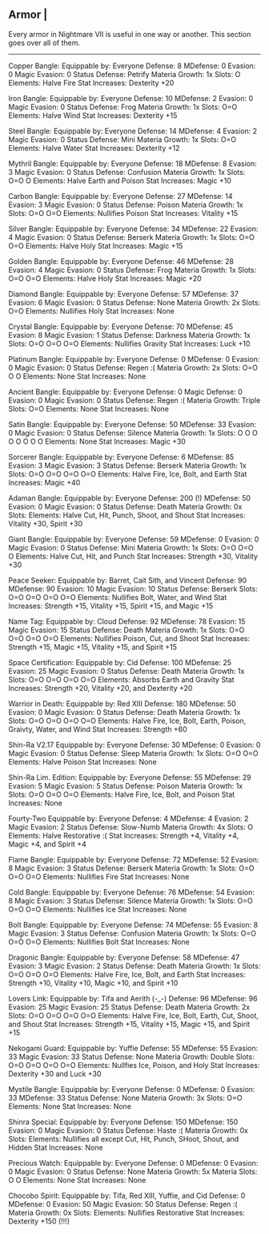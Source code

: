 Armor |
-------
Every armor in Nightmare VII is useful in one way or another. This section
goes over all of them.

------------------------------------------------------------------------------
Copper Bangle:
 Equippable by: Everyone
 Defense: 8
 MDefense: 0
 Evasion: 0
 Magic Evasion: 0
 Status Defense: Petrify
 Materia Growth: 1x
 Slots: O
 Elements: Halve Fire
 Stat Increases: Dexterity +20

Iron Bangle:
 Equippable by: Everyone
 Defense: 10
 MDefense: 2
 Evasion: 0
 Magic Evasion: 0
 Status Defense: Frog
 Materia Growth: 1x
 Slots: O=O
 Elements: Halve Wind
 Stat Increases: Dexterity +15

Steel Bangle:
 Equippable by: Everyone
 Defense: 14
 MDefense: 4
 Evasion: 2
 Magic Evasion: 0
 Status Defense: Mini
 Materia Growth: 1x
 Slots: O=O
 Elements: Halve Water
 Stat Increases: Dexterity +12

Mythril Bangle:
 Equippable by: Everyone
 Defense: 18
 MDefense: 8
 Evasion: 3
 Magic Evasion: 0
 Status Defense: Confusion
 Materia Growth: 1x
 Slots: O=O O
 Elements: Halve Earth and Poison
 Stat Increases: Magic +10

Carbon Bangle:
 Equippable by: Everyone
 Defense: 27
 MDefense: 14
 Evasion: 3
 Magic Evasion: 0
 Status Defense: Poison
 Materia Growth: 1x
 Slots: O=O O=O
 Elements: Nullifies Poison
 Stat Increases: Vitality +15

Silver Bangle:
 Equippable by: Everyone
 Defense: 34
 MDefense: 22
 Evasion: 4
 Magic Evasion: 0
 Status Defense: Berserk
 Materia Growth: 1x
 Slots: O=O O=O
 Elements: Halve Holy
 Stat Increases: Magic +15

Golden Bangle:
 Equippable by: Everyone
 Defense: 46
 MDefense: 28
 Evasion: 4
 Magic Evasion: 0
 Status Defense: Frog
 Materia Growth: 1x
 Slots: O=O O=O
 Elements: Halve Holy
 Stat Increases: Magic +20

Diamond Bangle:
 Equippable by: Everyone
 Defense: 57
 MDefense: 37
 Evasion: 6
 Magic Evasion: 0
 Status Defense: None
 Materia Growth: 2x
 Slots: O=O
 Elements: Nullifies Holy
 Stat Increases: None

Crystal Bangle:
 Equippable by: Everyone
 Defense: 70
 MDefense: 45
 Evasion: 8
 Magic Evasion: 1
 Status Defense: Darkness
 Materia Growth: 1x
 Slots: O=O O=O O=O
 Elements: Nullifies Gravity
 Stat Increases: Luck +10

Platinum Bangle:
 Equippable by: Everyone
 Defense: 0
 MDefense: 0
 Evasion: 0
 Magic Evasion: 0
 Status Defense: Regen :(
 Materia Growth: 2x
 Slots: O=O O O
 Elements: None
 Stat Increases: None

Ancient Bangle:
 Equippable by: Everyone
 Defense: 0
 Magic Defense: 0
 Evasion: 0
 Magic Evasion: 0
 Status Defense: Regen :(
 Materia Growth: Triple
 Slots: O=O
 Elements: None
 Stat Increases: None

Satin Bangle:
 Equippable by: Everyone
 Defense: 50
 MDefense: 33
 Evasion: 0
 Magic Evasion: 0
 Status Defense: Silence
 Materia Growth: 1x
 Slots: O O O O O O O O
 Elements: None
 Stat Increases: Magic +30

Sorcerer Bangle:
 Equippable by: Everyone
 Defense: 6
 MDefense: 85
 Evasion: 3
 Magic Evasion: 3
 Status Defense: Berserk
 Materia Growth: 1x
 Slots: O=O O=O O=O O=O
 Elements: Halve Fire, Ice, Bolt, and Earth
 Stat Increases: Magic +40

Adaman Bangle:
 Equippable by: Everyone
 Defense: 200 (!)
 MDefense: 50
 Evasion: 0
 Magic Evasion: 0
 Status Defense: Death
 Materia Growth: 0x
 Slots:
 Elements: Halve Cut, Hit, Punch, Shoot, and Shout
 Stat Increases: Vitality +30, Spirit +30

Giant Bangle:
 Equippable by: Everyone
 Defense: 59
 MDefense: 0
 Evasion: 0
 Magic Evasion: 0
 Status Defense: Mini
 Materia Growth: 1x
 Slots: O=O O=O O
 Elements: Halve Cut, Hit, and Punch
 Stat Increases: Strength +30, Vitality +30

Peace Seeker:
 Equippable by: Barret, Cait Sith, and Vincent
 Defense: 90
 MDefense: 90
 Evasion: 10
 Magic Evasion: 10
 Status Defense: Berserk
 Slots: O=O O=O O=O O=O
 Elements: Nullifies Bolt, Water, and Wind
 Stat Increases: Strength +15, Vitality +15, Spirit +15, and Magic +15

Name Tag:
 Equippable by: Cloud
 Defense: 92
 MDefense: 78
 Evasion: 15
 Magic Evasion: 15
 Status Defense: Death
 Materia Growth: 1x
 Slots: O=O O=O O=O O=O
 Elements: Nullifies Poison, Cut, and Shoot
 Stat Increases: Strength +15, Magic +15, Vitality +15, and Spirit +15

Space Certification:
 Equippable by: Cid
 Defense: 100
 MDefense: 25
 Evasion: 25
 Magic Evasion: 0
 Status Defense: Death
 Materia Growth: 1x
 Slots: O=O O=O O=O O=O
 Elements: Absorbs Earth and Gravity
 Stat Increases: Strength +20, Vitality +20, and Dexterity +20

Warrior in Death:
 Equippable by: Red XIII
 Defense: 180
 MDefense: 50
 Evasion: 0
 Magic Evasion: 0
 Status Defense: Death
 Materia Growth: 1x
 Slots: O=O O=O O=O O=O
 Elements: Halve Fire, Ice, Bolt, Earth, Poison, Graivty, Water, and Wind
 Stat Increases: Strength +60

Shin-Ra V2.17
 Equippable by: Everyone
 Defense: 30
 MDefense: 0
 Evasion: 0
 Magic Evasion: 0
 Status Defense: Sleep
 Materia Growth: 1x
 Slots: O=O O=O
 Elements: Halve Poison
 Stat Increases: None

Shin-Ra Lim. Edition:
 Equippable by: Everyone
 Defense: 55
 MDefense: 29
 Evasion: 5
 Magic Evasion: 5
 Status Defense: Poison
 Materia Growth: 1x
 Slots: O=O O=O O=O
 Elements: Halve Fire, Ice, Bolt, and Poison
 Stat Increases: None

Fourty-Two
 Equippable by: Everyone
 Defense: 4
 MDefense: 4
 Evasion: 2
 Magic Evasion: 2
 Status Defense: Slow-Numb
 Materia Growth: 4x
 Slots: O
 Elements: Halve Restorative :(
 Stat Increases: Strength +4, Vitality +4, Magic +4, and Spirit +4

Flame Bangle:
 Equippable by: Everyone
 Defense: 72
 MDefense: 52
 Evasion: 8
 Magic Evasion: 3
 Status Defense: Berserk
 Materia Growth: 1x
 Slots: O=O O=O O=O
 Elements: Nullifies Fire
 Stat Increases: None

Cold Bangle:
 Equippable by: Everyone
 Defense: 76
 MDefense: 54
 Evasion: 8
 Magic Evasion: 3
 Status Defense: Silence
 Materia Growth: 1x
 Slots: O=O O=O O=O
 Elements: Nullifies Ice
 Stat Increases: None

Bolt Bangle:
 Equippable by: Everyone
 Defense: 74
 MDefense: 55
 Evasion: 8
 Magic Evasion: 3
 Status Defense: Confusion
 Materia Growth: 1x
 Slots: O=O O=O O=O
 Elements: Nullifies Bolt
 Stat Increases: None

Dragonic Bangle:
 Equippable by: Everyone
 Defense: 58
 MDefense: 47
 Evasion: 3
 Magic Evasion: 2
 Status Defense: Death
 Materia Growth: 1x
 Slots: O=O O=O O=O
 Elements: Halve Fire, Ice, Bolt, and Earth
 Stat Increases: Strength +10, Vitality +10, Magic +10, and Spirit +10

Lovers Link:
 Equippable by: Tifa and Aerith (-_-)
 Defense: 96
 MDefense: 96
 Evasion: 25
 Magic Evasion: 25
 Status Defense: Death
 Materia Growth: 2x
 Slots: O=O O=O O=O O=O
 Elements: Halve Fire, Ice, Bolt, Earth, Cut, Shoot, and Shout
 Stat Increases: Strength +15, Vitality +15, Magic +15, and Spirit +15

Nekogami Guard:
 Equippable by: Yuffie
 Defense: 55
 MDefense: 55
 Evasion: 33
 Magic Evasion: 33
 Status Defense: None
 Materia Growth: Double
 Slots: O=O O=O O=O O=O
 Elements: Nullfies Ice, Poison, and Holy
 Stat Increases: Dexterity +30 and Luck +30

Mystile Bangle:
 Equippable by: Everyone
 Defense: 0
 MDefense: 0
 Evasion: 33
 MDefense: 33
 Status Defense: None
 Materia Growth: 3x
 Slots: O=O
 Elements: None
 Stat Increases: None

Shinra Special:
 Equippable by: Everyone
 Defense: 150
 MDefense: 150
 Evasion: 0
 Magic Evasion: 0
 Status Defense: Haste :(
 Materia Growth: 0x
 Slots:
 Elements: Nullifies all except Cut, Hit, Punch, SHoot, Shout, and Hidden
 Stat Increases: None

Precious Watch:
 Equippable by: Everyone
 Defense: 0
 MDefense: 0
 Evasion: 0
 Magic Evasion: 0
 Status Defense: None
 Materia Growth: 5x
 Materia Slots: O O
 Elements: None
 Stat Increases: None

Chocobo Spirit:
 Equippable by: Tifa, Red XIII, Yuffie, and Cid
 Defense: 0
 MDefense: 0
 Evasion: 50
 Magic Evasion: 50
 Status Defense: Regen :(
 Materia Growth: 0x
 Slots:
 Elements: Nullifies Restorative
 Stat Increases: Dexterity +150 (!!!)